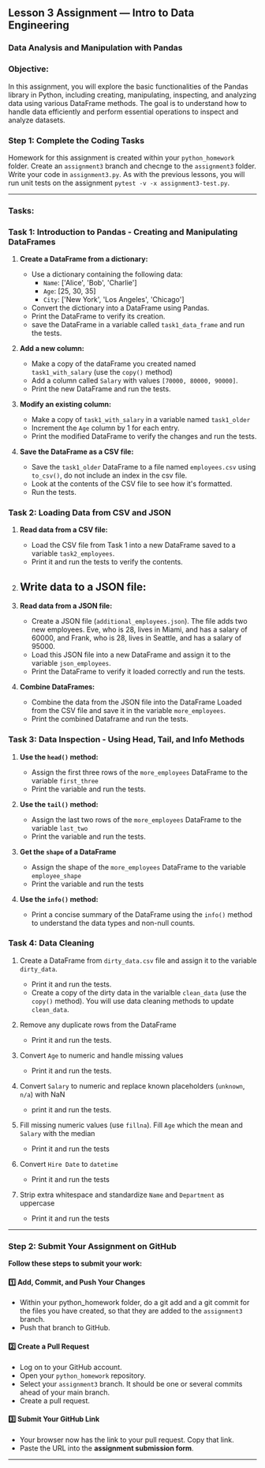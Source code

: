 ## Lesson 3 Assignment — Intro to Data Engineering
### Data Analysis and Manipulation with Pandas

### **Objective:**
In this assignment, you will explore the basic functionalities of the Pandas library in Python, including creating, manipulating, inspecting, and analyzing data using various DataFrame methods. The goal is to understand how to handle data efficiently and perform essential operations to inspect and analyze datasets.

### **Step 1: Complete the Coding Tasks**  

Homework for this assignment is created within your `python_homework` folder.  Create an `assignment3` branch and checnge to the `assignment3` folder.  Write your code in `assignment3.py`.  As with the previous lessons, you will run unit tests on the assignment `pytest -v -x assignment3-test.py`.

---

### **Tasks:**

### **Task 1: Introduction to Pandas - Creating and Manipulating DataFrames**
1. **Create a DataFrame from a dictionary:**
   - Use a dictionary containing the following data:
     - `Name`: ['Alice', 'Bob', 'Charlie']
     - `Age`: [25, 30, 35]
     - `City`: ['New York', 'Los Angeles', 'Chicago']
   - Convert the dictionary into a DataFrame using Pandas.
   - Print the DataFrame to verify its creation.
   - save the DataFrame in a variable called `task1_data_frame` and run the tests.

2. **Add a new column:**
   - Make a copy of the dataFrame you created named `task1_with_salary` (use the `copy()` method)
   - Add a column called `Salary` with values `[70000, 80000, 90000]`.
   - Print the new DataFrame and run the tests.

3. **Modify an existing column:**
   - Make a copy of `task1_with_salary` in a variable named `task1_older`
   - Increment the `Age` column by 1 for each entry.
   - Print the modified DataFrame to verify the changes and run the tests.

4. **Save the DataFrame as a CSV file:**
   - Save the `task1_older` DataFrame to a file named `employees.csv` using ```to_csv()```, do not include an index in the csv file.
   - Look at the contents of the CSV file to see how it's formatted.
   - Run the tests.
     

### **Task 2: Loading Data from CSV and JSON**
1. **Read data from a CSV file:**
   - Load the CSV file from Task 1 into a new DataFrame saved to a variable `task2_employees`.
   - Print it and run the tests to verify the contents.

2. **Write data to a JSON file:**
   - 
3. **Read data from a JSON file:**
   - Create a JSON file (`additional_employees.json`).  The file adds two new employees.  Eve, who is 28, lives in Miami, and has a salary of 60000, and Frank, who is 28, lives in Seattle, and has a salary of 95000.
   - Load this JSON file into a new DataFrame and assign it to the variable `json_employees`.
   - Print the DataFrame to verify it loaded correctly and run the tests.

3. **Combine DataFrames:**
   - Combine the data from the JSON file into the DataFrame Loaded from the CSV file and save it in the variable `more_employees`.
   - Print the combined Dataframe and run the tests.

### **Task 3: Data Inspection - Using Head, Tail, and Info Methods**
1. **Use the `head()` method:**
   - Assign the first three rows of the `more_employees` DataFrame to the variable `first_three`
   - Print the variable and run the tests.

2. **Use the `tail()` method:**
   - Assign the last two rows of the `more_employees` DataFrame to the variable `last_two`
   - Print the variable and run the tests.

3. **Get the `shape` of a DataFrame**
   - Assign the shape of the `more_employees` DataFrame to the variable `employee_shape`
   - Print the variable and run the tests 

4. **Use the `info()` method:**
   - Print a concise summary of the DataFrame using the `info()` method to understand the data types and non-null counts.

### **Task 4: Data Cleaning**

1. Create a DataFrame from `dirty_data.csv` file and assign it to the variable `dirty_data`.
   - Print it and run the tests.
   - Create a copy of the dirty data in the varialble `clean_data` (use the `copy()` method).  You will use data cleaning methods to update `clean_data`.

2. Remove any duplicate rows from the DataFrame
   - Print it and run the tests.

3. Convert `Age` to numeric and handle missing values
   - Print it and run the tests.

4. Convert `Salary` to numeric and replace known placeholders (`unknown`, `n/a`) with NaN
   - print it and run the tests.

5. Fill missing numeric values (use `fillna`).  Fill `Age` which the mean and `Salary` with the median
   - Print it and run the tests

6. Convert `Hire Date` to `datetime`
   - Print it and run the tests

7. Strip extra whitespace and standardize `Name` and `Department` as uppercase
   - Print it and run the tests


---

### **Step 2: Submit Your Assignment on GitHub**  

**Follow these steps to submit your work:**  

#### **1️⃣ Add, Commit, and Push Your Changes**  
- Within your python_homework folder, do a git add and a git commit for the files you have created, so that they are added to the `assignment3` branch.
- Push that branch to GitHub. 

#### **2️⃣ Create a Pull Request**  
- Log on to your GitHub account.
- Open your `python_homework` repository.
- Select your `assignment3` branch.  It should be one or several commits ahead of your main branch.
- Create a pull request.

#### **3️⃣ Submit Your GitHub Link**  
- Your browser now has the link to your pull request.  Copy that link. 
- Paste the URL into the **assignment submission form**.  

---
